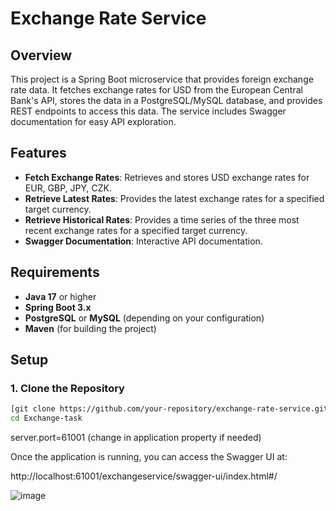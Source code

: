 # Exchange Rate Service

## Overview

This project is a Spring Boot microservice that provides foreign exchange rate data. It fetches exchange rates for USD from the European Central Bank's API, stores the data in a PostgreSQL/MySQL database, and provides REST endpoints to access this data. The service includes Swagger documentation for easy API exploration.

## Features

- **Fetch Exchange Rates**: Retrieves and stores USD exchange rates for EUR, GBP, JPY, CZK.
- **Retrieve Latest Rates**: Provides the latest exchange rates for a specified target currency.
- **Retrieve Historical Rates**: Provides a time series of the three most recent exchange rates for a specified target currency.
- **Swagger Documentation**: Interactive API documentation.

## Requirements

- **Java 17** or higher
- **Spring Boot 3.x**
- **PostgreSQL** or **MySQL** (depending on your configuration)
- **Maven** (for building the project)


## Setup

### 1. Clone the Repository

```bash
[git clone https://github.com/your-repository/exchange-rate-service.git](https://github.com/RaffhanKhan/Exchange-task.git)
cd Exchange-task
```


server.port=61001 (change in application property if needed)

Once the application is running, you can access the Swagger UI at:

http://localhost:61001/exchangeservice/swagger-ui/index.html#/

![image](https://github.com/user-attachments/assets/d2b04df0-2ebe-41ed-81b2-fcb1b3f79c26)


